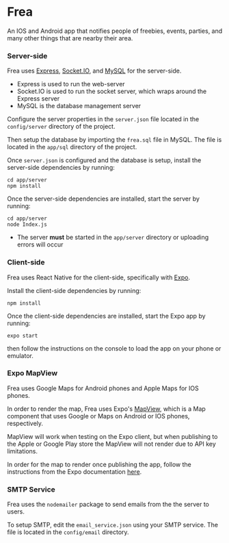 # Frea
An IOS and Android app that notifies people of freebies, events, parties, and many other things that are nearby their area.

### Server-side
Frea uses [Express](https://expressjs.com/), [Socket.IO](https://socket.io/), and [MySQL](https://www.mysql.com/) for the server-side.
- Express is used to run the web-server
- Socket.IO is used to run the socket server, which wraps around the Express server
- MySQL is the database management server

Configure the server properties in the ```server.json``` file located in the ```config/server``` directory of the project.

Then setup the database by importing the ```frea.sql``` file in MySQL. The file is located in the ```app/sql``` directory of the project.

Once ```server.json``` is configured and the database is setup, install the server-side dependencies by running:
```console
cd app/server
npm install
```

Once the server-side dependencies are installed, start the server by running:
```console
cd app/server
node Index.js
```
- The server <b>must</b> be started in the ```app/server``` directory or uploading errors will occur

### Client-side
Frea uses React Native for the client-side, specifically with [Expo](https://expo.io/).

Install the client-side dependencies by running:
```console
npm install
```

Once the client-side dependencies are installed, start the Expo app by running:
```console
expo start
```
then follow the instructions on the console to load the app on your phone or emulator.

### Expo MapView
Frea uses Google Maps for Android phones and Apple Maps for IOS phones.

In order to render the map, Frea uses Expo's [MapView](https://docs.expo.io/versions/latest/sdk/map-view/), which is a Map component that uses Google or Maps on Android or IOS phones, respectively.

MapView will work when testing on the Expo client, but when publishing to the Apple or Google Play store the MapView will not render due to API key limitations.

In order for the map to render once publishing the app, follow the instructions from the Expo documentation [here](https://docs.expo.io/versions/latest/sdk/map-view/).

### SMTP Service
Frea uses the ```nodemailer``` package to send emails from the the server to users.

To setup SMTP, edit the ```email_service.json``` using your SMTP service. The file is located in the ```config/email``` directory.
